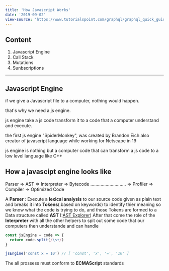 ```yaml
---
title: 'How Javascript Works'
date: '2019-09-02'
view-source: 'https://www.tutorialspoint.com/graphql/graphql_quick_guide.htm'
---
```


## Content

1. Javascript Engine
2. Call Stack
3. Mutations
4. Sunbscriptions

---

## Javascript Engine

if we give a Javascript file to a computer, nothing would happen.

that's why we need a js engine.

js engine take a js code transform it to a code that a computer understand and execute.

the first js engine "SpiderMonkey", was created by Brandon Eich also creator of javascript language while working for Netscape in 19

js engine is nothing but a computer code that can transform a js code to a low level language like C++

## How a javascipt engine looks like

Parser => AST => Interpreter => Bytecode
............................ => Profiler => Compiler => Optimized Code

A **<span class="orange">Parser</span>** : Execute a **lexical analysis** to our source code given as plain text and breaks it into **Tokens**(:based on keywords) to identify thier meaning so we know what the code is trying to do, and those Tokens are formed to a Data structure called **<span class="orange"> AST </span>** (:[AST Explorer](astexplorer.net))
After that come the role of the **<span class="orange">Interpreter</span>** with all the other helpers to spit out some code that our computers then understande and can handle

```js
const jsEngine = code => {
  return code.split(/\s+/)
}

jsEngine('const x = 10') // [ 'const', 'x', '=', '10' ]
```

The all prossess must conform to **ECMAScript** standards
